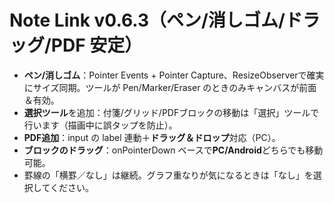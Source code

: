 # Note Link v0.6.3（ペン/消しゴム/ドラッグ/PDF 安定）
- **ペン/消しゴム**：Pointer Events + Pointer Capture、ResizeObserverで確実にサイズ同期。ツールが Pen/Marker/Eraser のときのみキャンバスが前面＆有効。
- **選択ツール**を追加：付箋/グリッド/PDFブロックの移動は「選択」ツールで行います（描画中に誤タップを防止）。
- **PDF追加**：input の label 連動＋**ドラッグ＆ドロップ**対応（PC）。
- **ブロックのドラッグ**：onPointerDown ベースで**PC/Android**どちらでも移動可能。
- 罫線の「横罫／なし」は継続。グラフ重なりが気になるときは「なし」を選択してください。
